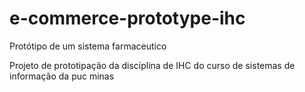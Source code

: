 # e-commerce-prototype-ihc

Protótipo de um sistema farmaceutico

Projeto de prototipação da disciplina de IHC do curso de sistemas de informação da puc minas
